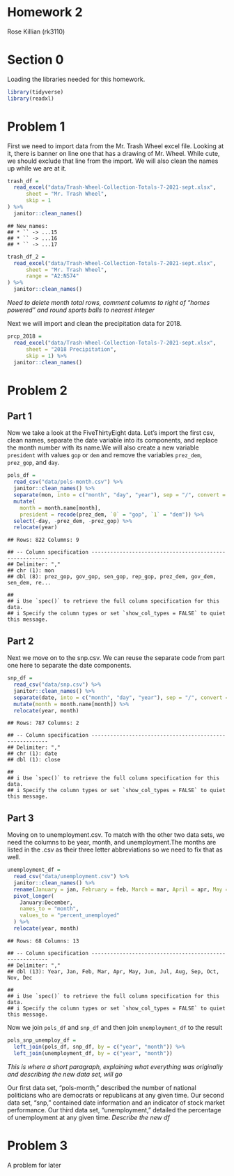 Homework 2
================
Rose Killian (rk3110)

# Section 0

Loading the libraries needed for this homework.

``` r
library(tidyverse)
library(readxl)
```

# Problem 1

First we need to import data from the Mr. Trash Wheel excel file.
Looking at it, there is banner on line one that has a drawing of
Mr. Wheel. While cute, we should exclude that line from the import. We
will also clean the names up while we are at it.

``` r
trash_df = 
  read_excel("data/Trash-Wheel-Collection-Totals-7-2021-sept.xlsx", 
      sheet = "Mr. Trash Wheel", 
      skip = 1
) %>% 
  janitor::clean_names()
```

    ## New names:
    ## * `` -> ...15
    ## * `` -> ...16
    ## * `` -> ...17

``` r
trash_df_2 = 
  read_excel("data/Trash-Wheel-Collection-Totals-7-2021-sept.xlsx", 
      sheet = "Mr. Trash Wheel", 
      range = "A2:N574"
) %>% 
  janitor::clean_names()
```

*Need to delete month total rows, comment columns to right of “homes
powered” and round sports balls to nearest integer*

Next we will import and clean the precipitation data for 2018.

``` r
prcp_2018 = 
  read_excel("data/Trash-Wheel-Collection-Totals-7-2021-sept.xlsx",
      sheet = "2018 Precipitation",
      skip = 1) %>% 
  janitor::clean_names()
```

# Problem 2

## Part 1

Now we take a look at the FiveThirtyEight data. Let’s import the first
csv, clean names, separate the date variable into its components, and
replace the month number with its name.We will also create a new
variable `president` with values `gop` or `dem` and remove the variables
`prez_dem`, `prez_gop`, and `day`.

``` r
pols_df = 
  read_csv("data/pols-month.csv") %>% 
  janitor::clean_names() %>% 
  separate(mon, into = c("month", "day", "year"), sep = "/", convert = TRUE) %>% 
  mutate(
    month = month.name[month],
    president = recode(prez_dem, `0` = "gop", `1` = "dem")) %>% 
  select(-day, -prez_dem, -prez_gop) %>% 
  relocate(year)
```

    ## Rows: 822 Columns: 9

    ## -- Column specification --------------------------------------------------------
    ## Delimiter: ","
    ## chr (1): mon
    ## dbl (8): prez_gop, gov_gop, sen_gop, rep_gop, prez_dem, gov_dem, sen_dem, re...

    ## 
    ## i Use `spec()` to retrieve the full column specification for this data.
    ## i Specify the column types or set `show_col_types = FALSE` to quiet this message.

## Part 2

Next we move on to the snp.csv. We can reuse the separate code from part
one here to separate the date components.

``` r
snp_df = 
  read_csv("data/snp.csv") %>% 
  janitor::clean_names() %>% 
  separate(date, into = c("month", "day", "year"), sep = "/", convert = TRUE) %>% 
  mutate(month = month.name[month]) %>%
  relocate(year, month)
```

    ## Rows: 787 Columns: 2

    ## -- Column specification --------------------------------------------------------
    ## Delimiter: ","
    ## chr (1): date
    ## dbl (1): close

    ## 
    ## i Use `spec()` to retrieve the full column specification for this data.
    ## i Specify the column types or set `show_col_types = FALSE` to quiet this message.

## Part 3

Moving on to unemployment.csv. To match with the other two data sets, we
need the columns to be year, month, and unemployment.The months are
listed in the .csv as their three letter abbreviations so we need to fix
that as well.

``` r
unemployment_df = 
  read_csv("data/unemployment.csv") %>% 
  janitor::clean_names() %>% 
  rename(January = jan, February = feb, March = mar, April = apr, May = may, June = jun, July = jul, August = aug, September = sep, October = oct, November = nov, December = dec) %>% 
  pivot_longer(
    January:December,
    names_to = "month",
    values_to = "percent_unemployed"
  ) %>%
  relocate(year, month)
```

    ## Rows: 68 Columns: 13

    ## -- Column specification --------------------------------------------------------
    ## Delimiter: ","
    ## dbl (13): Year, Jan, Feb, Mar, Apr, May, Jun, Jul, Aug, Sep, Oct, Nov, Dec

    ## 
    ## i Use `spec()` to retrieve the full column specification for this data.
    ## i Specify the column types or set `show_col_types = FALSE` to quiet this message.

Now we join `pols_df` and `snp_df` and then join `unemployment_df` to
the result

``` r
pols_snp_unemploy_df = 
  left_join(pols_df, snp_df, by = c("year", "month")) %>% 
  left_join(unemployment_df, by = c("year", "month"))
```

*This is where a short paragraph, explaining what everything was
originally and describing the new data set, will go*

Our first data set, “pols-month,” described the number of national
politicians who are democrats or republicans at any given time. Our
second data set, “snp,” contained date information and an indicator of
stock market performance. Our third data set, “unemployment,” detailed
the percentage of unemployment at any given time. *Describe the new df*

# Problem 3

A problem for later
